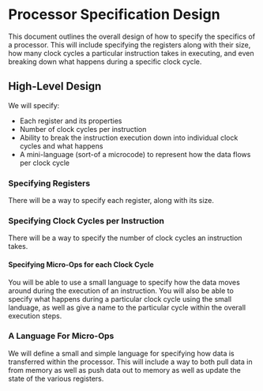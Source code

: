 # Processor Specification Design
This document outlines the overall design of how to specify the
specifics of a processor.  This will include specifying the registers
along with their size, how many clock cycles a particular instruction
takes in executing, and even breaking down what happens during a specific
clock cycle.

## High-Level Design
We will specify:
* Each register and its properties
* Number of clock cycles per instruction
* Ability to break the instruction execution down into individual clock cycles and what happens
* A mini-language (sort-of a microcode) to represent how the data flows per clock cycle

### Specifying Registers
There will be a way to specify each register, along with its size.

### Specifying Clock Cycles per Instruction
There will be a way to specify the number of clock cycles an instruction takes.

#### Specifying Micro-Ops for each Clock Cycle
You will be able to use a small language to specify how the data moves around during the
execution of an instruction.  You will also be able to specify what happens during a particular
clock cycle using the small landuage, as well as give a name to the particular cycle within the
overall execution steps.

### A Language For Micro-Ops
We will define a small and simple language for specifying how data is transferred within the
processor.  This will include a way to both pull data in from memory as well as push data
out to memory as well as update the state of the various registers.
